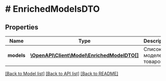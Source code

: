 # # EnrichedModelsDTO

## Properties

Name | Type | Description | Notes
------------ | ------------- | ------------- | -------------
**models** | [**\OpenAPI\Client\Model\EnrichedModelDTO[]**](EnrichedModelDTO.md) | Список моделей товаров. |

[[Back to Model list]](../../README.md#models) [[Back to API list]](../../README.md#endpoints) [[Back to README]](../../README.md)

